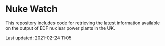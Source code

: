 # Nuke Watch

This repository includes code for retrieving the latest information available on the output of EDF nuclear power plants in the UK.

Last updated: 2021-02-24 11:05